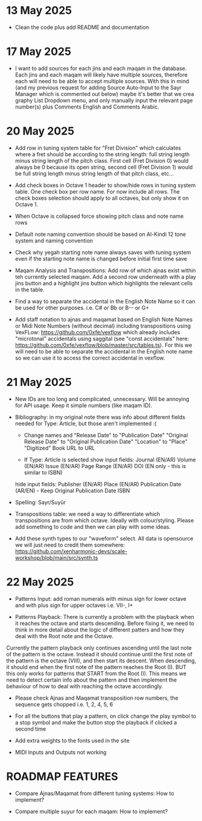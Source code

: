 # 13 May 2025
- Clean the code plus add README and documentation


# 17 May 2025

- I want to add sources for each jins and each maqam in the database. Each jins and each maqam will likely have multiple sources, therefore each will need to be able to accept multiple sources. With this in mind (and my previous request for adding Source Auto-Input to the Sayr Manager which is commented out below) maybe it's better that we crea  graphy List Dropdown menu, and only manually input the relevant page number(s) plus Comments English and Comments Arabic.


<!-- 
- Add Source Auto-Input Button to Sayr Manager:

Creator (English): Al-Shawwā, Sāmī
Creator (Arabic): الشوّا، سامي
Source (English): Al-Qawa’id Al-Faniyya Fi Al-musica Al-Sharqiyyah Wal Gharbiyyah. Cairo: Jibra’īl Jabrā.
Source (Arabic): القواعد الفنية في الموسيقى الشرقيّة والغربيّة
Year: 1946

- Add Suyur Select Buttons to Sayr Manager
 -->

# 20 May 2025

- Add row in tuning system table for "Fret Division" which calculates where a fret should be according to the string length: full string length minus string length of the pitch class. First cell (Fret Division 0) would always be 0 because its open string, second cell (Fret Division 1) would be full string length minus string length of that pitch class, etc...

- Add check boxes in Octave 1 header to show/hide rows in tuning system table. One check box per row name. For now include all rows. The check boxes selection should apply to all octaves, but only show it on Octave 1.

- When Octave is collapsed force showing pitch class and note name rows

- Default note naming convention should be based on Al-Kindi 12 tone system and naming convention

- Check why yegah starting note name always saves with tuning system even if the starting note name is changed before initial first time save 

- Maqam Analysis and Transpositions: Add row of which ajnas exist within teh currently selected maqam. Add a second row underneath with a play jins button and a highlight jins button which highlights the relevant cells in the table.

- Find a way to separate the accidental in the English Note Name so it can be used for other purposes. i.e. C# or Bb or B-- or G+

- Add staff notation to ajnas and maqamat based on English Note Names or Midi Note Numbers (without decimal) including transpositions using VexFLow: https://github.com/0xfe/vexflow which already includes "microtonal" accidentals using saggital (see "const accidentals" here: https://github.com/0xfe/vexflow/blob/master/src/tables.ts). For this we will need to be able to separate the accidental in the English note name so we can use it to access the correct accidental in vexflow. 

# 21 May 2025
- New IDs are too long and complicated, unnecessary. Will be annoying for API usage. Keep it simple numbers (like maqam ID).
- Bibliography: in my original note there was info about different fields needed for Type: Article, but those aren't implemented :(
  - Change names and 
    "Release Date" to "Publication Date"
    "Original Release Date" to "Original Publication Date"
    "Location" to "Place" 
    "Digitized" Book URL to URL

  - If Type: Article is selected 
  show input fields:
    Journal (EN/AR)
    Volume (EN/AR)
    Issue (EN/AR)
    Page Range (EN/AR)
    DOI (EN only - this is similar to ISBN)

  hide input fields:
    Publisher (EN/AR)
    Place (EN/AR)
    Publication Date (AR/EN) - Keep Original Publication Date
    ISBN
    
- Spelling: Sayr/Suyūr

- Transpositions table: we need a way to differentiate which transpositions are from which octave. Ideally with colour/styling. Please add something to code and then we can play with some ideas.

- Add these synth types to our "waveform" select. All data is opensource we will just need to credit them somewhere:
https://github.com/xenharmonic-devs/scale-workshop/blob/main/src/synth.ts

# 22 May 2025
- Patterns Input: add roman numerals with minus sign for lower octave and with plus sign for upper octaves i.e. VII-, I+

- Patterns Playback: There is currently a problem with the playback when it reaches the octave and starts descending. Before fixing it, we need to think in more detail about the logic of different patters and how they deal with the Root note and the Octave.

Currently the pattern playback only continues ascending until the last note of the pattern is the octave. Instead it should continue until the first note of the pattern is the octave (VIII), and then start its descent. When descending, it should end when the first note of the pattern reaches the Root (I). BUT this only works for patterns that START from the Root (I). This means we need to detect certain info about the pattern and then implement the behaviour of how to deal with reaching the octave accordingly.

- Please check Ajnas and Maqamat transposition row numbers, the sequence gets chopped i.e. 1, 2, 4, 5, 6

- For all the buttons that play a pattern, on click change the play symbol to a stop symbol and make the button stop the playback if clicked a second time

- Add extra weights to the fonts used in the site

- MIDI Inputs and Outputs not working 

# ROADMAP FEATURES
- Compare Ajnas/Maqamat from different tuning systems: How to implement?

- Compare multiple suyur for each maqam: How to implement?